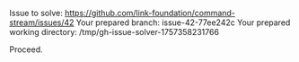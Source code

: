 Issue to solve: https://github.com/link-foundation/command-stream/issues/42
Your prepared branch: issue-42-77ee242c
Your prepared working directory: /tmp/gh-issue-solver-1757358231766

Proceed.